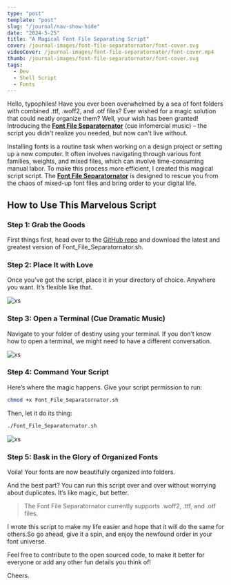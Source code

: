 ```yaml
---
type: "post"
template: "post"
slug: "/journal/nav-show-hide"
date: "2024-5-25"
title: "A Magical Font File Separating Script"
cover: /journal-images/font-file-separatornator/font-cover.svg
videoCover: /journal-images/font-file-separatornator/font-cover.mp4
thumb: /journal-images/font-file-separatornator/font-cover.svg
tags:
  - Dev
  - Shell Script
  - Fonts
---
```


Hello, typophiles! Have you ever been overwhelmed by a sea of font folders with combined .ttf, .woff2, and .otf files? Ever wished for a magic solution that could neatly organize them? Well, your wish has been granted! Introducing the **[Font File Separatornator](https://github.com/johnchourajr/font-file-separatornator/tree/main)** (cue infomercial music) – the script you didn't realize you needed, but now can't live without.

Installing fonts is a routine task when working on a design project or setting up a new computer. It often involves navigating through various font families, weights, and mixed files, which can involve time-consuming manual labor. To make this process more efficient, I created this magical script script. The **[Font File Separatornator](https://github.com/johnchourajr/font-file-separatornator/tree/main)** is designed to rescue you from the chaos of mixed-up font files and bring order to your digital life.

## How to Use This Marvelous Script

### Step 1: Grab the Goods

First things first, head over to the [GitHub repo](https://github.com/johnchourajr/font-file-separatornator/tree/main) and download the latest and greatest version of Font_File_Separatornator.sh.

### Step 2: Place It with Love

Once you’ve got the script, place it in your directory of choice. Anywhere you want. It’s flexible like that.

![xs](/journal-images/font-file-separatornator/movesh.gif)

### Step 3: Open a Terminal (Cue Dramatic Music)

Navigate to your folder of destiny using your terminal. If you don’t know how to open a terminal, we might need to have a different conversation.

![xs](/journal-images/font-file-separatornator/openterminal.gif)

### Step 4: Command Your Script

Here’s where the magic happens. Give your script permission to run:

```bash
chmod +x Font_File_Separatornator.sh
```

Then, let it do its thing:

```bash
./Font_File_Separatornator.sh
```


![xs](/journal-images/font-file-separatornator/runsh.gif)

### Step 5: Bask in the Glory of Organized Fonts

Voila! Your fonts are now beautifully organized into folders.

And the best part? You can run this script over and over without worrying about duplicates. It’s like magic, but better.

> The Font File Separatornator currently supports .woff2, .ttf, and .otf files.
>

I wrote this script to make my life easier and hope that it will do the same for others.So go ahead, give it a spin, and enjoy the newfound order in your font universe.

Feel free to contribute to the open sourced code, to make it better for everyone or add any other fun details you think of!

Cheers.